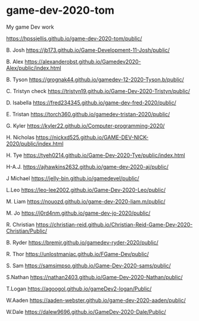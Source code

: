 # game-dev-2020-tom
My game Dev work



https://hpssjellis.github.io/game-dev-2020-tom/public/




B. Josh    https://jb173.github.io/Game-Development-11-Josh/public/

B. Alex   https://alexanderobst.github.io/Gamedev2020-Alex/public/index.html

B. Tyson   https://grognak44.github.io/gamedev-12-2020-Tyson.b/public/


C. Tristyn check  https://tristyn19.github.io/Game-Dev-2020-Tristyn/public/

D. Isabella  https://fred234345.github.io/game-dev-fred-2020/public/

E. Tristan   https://torch360.github.io/gamedev-tristan-2020/public/

G. Kyler     https://kyler22.github.io/Computer-programming-2020/

H. Nicholas   https://nickxd525.github.io/GAME-DEV-NICK-2020/public/index.html

H. Tye  https://tyeh0214.github.io/Game-Dev-2020-Tye/public/index.html

H-A.J.   https://ajhawkins2632.github.io/game-dev-2020-aj/public/

J Michael  https://jelly-bin.github.io/gamedevel/public/

L.Leo   https://leo-lee2002.github.io/Game-Dev-2020-Leo/public/


M. Liam   https://nouozd.github.io/game-dev-2020-liam.m/public/

M. Jo     https://j0rd4nm.github.io/game-dev-jo-2020/public/


R. Christian    https://christian-reid.github.io/Christian-Reid-Game-Dev-2020-Christian/Public/

B. Ryder    https://bremjr.github.io/gamedev-ryder-2020/public/

R. Thor   https://unlostmaniac.github.io/FGame-Dev/public/

S. Sam    https://samsimpso.github.io/Game-Dev-2020-sams/public/

S.Nathan     https://nathan2403.github.io/Game-Dev-2020-Nathan/public/


T.Logan   https://agoogol.github.io/gameDev2-logan/Public/

W.Aaden   https://aaden-webster.github.io/game-dev-2020-aaden/public/





W.Dale    https://dalew9696.github.io/GameDev-2020-Dale/Public/








